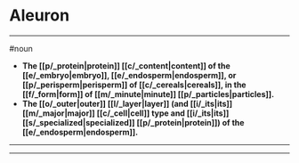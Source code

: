 # Aleuron
---
#noun
- **The [[p/_protein|protein]] [[c/_content|content]] of the [[e/_embryo|embryo]], [[e/_endosperm|endosperm]], or [[p/_perisperm|perisperm]] of [[c/_cereals|cereals]], in the [[f/_form|form]] of [[m/_minute|minute]] [[p/_particles|particles]].**
- **The [[o/_outer|outer]] [[l/_layer|layer]] (and [[i/_its|its]] [[m/_major|major]] [[c/_cell|cell]] type and [[i/_its|its]] [[s/_specialized|specialized]] [[p/_protein|protein]]) of the [[e/_endosperm|endosperm]].**
---
---
